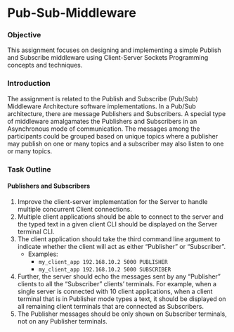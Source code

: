 # Pub-Sub-Middleware

### Objective
This assignment focuses on designing and implementing a simple Publish and Subscribe middleware using Client-Server Sockets Programming concepts and techniques.

### Introduction
The assignment is related to the Publish and Subscribe (Pub/Sub) Middleware Architecture software implementations. In a Pub/Sub architecture, there are message Publishers and Subscribers. A special type of middleware amalgamates the Publishers and Subscribers in an Asynchronous mode of communication. The messages among the participants could be grouped based on unique topics where a publisher may publish on one or many topics and a subscriber may also listen to one or many topics.

### Task Outline

#### Publishers and Subscribers
1. Improve the client-server implementation for the Server to handle multiple concurrent Client connections.
2. Multiple client applications should be able to connect to the server and the typed text in a given client CLI should be displayed on the Server terminal CLI.
3. The client application should take the third command line argument to indicate whether the client will act as either “Publisher” or “Subscriber”.
   - Examples:
     - `my_client_app 192.168.10.2 5000 PUBLISHER`
     - `my_client_app 192.168.10.2 5000 SUBSCRIBER`
4. Further, the server should echo the messages sent by any “Publisher” clients to all the “Subscriber” clients’ terminals. For example, when a single server is connected with 10 client applications, when a client terminal that is in Publisher mode types a text, it should be displayed on all remaining client terminals that are connected as Subscribers.
5. The Publisher messages should be only shown on Subscriber terminals, not on any Publisher terminals.
